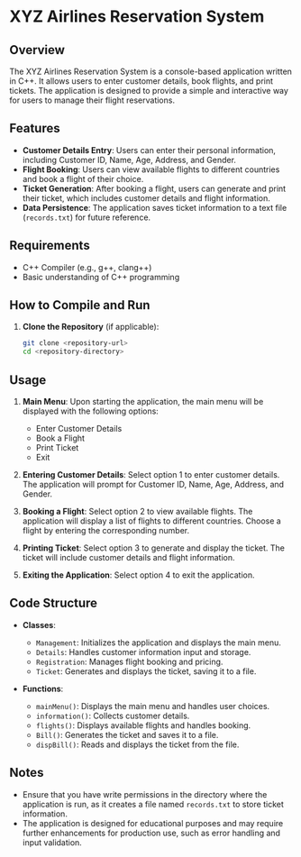 # XYZ Airlines Reservation System

## Overview

The XYZ Airlines Reservation System is a console-based application written in C++. It allows users to enter customer details, book flights, and print tickets. The application is designed to provide a simple and interactive way for users to manage their flight reservations.

## Features

- **Customer Details Entry**: Users can enter their personal information, including Customer ID, Name, Age, Address, and Gender.
- **Flight Booking**: Users can view available flights to different countries and book a flight of their choice.
- **Ticket Generation**: After booking a flight, users can generate and print their ticket, which includes customer details and flight information.
- **Data Persistence**: The application saves ticket information to a text file (`records.txt`) for future reference.

## Requirements

- C++ Compiler (e.g., g++, clang++)
- Basic understanding of C++ programming

## How to Compile and Run

1. **Clone the Repository** (if applicable):
   ```bash
   git clone <repository-url>
   cd <repository-directory>
   ```

## Usage

1. **Main Menu**: Upon starting the application, the main menu will be displayed with the following options:
   - Enter Customer Details
   - Book a Flight
   - Print Ticket
   - Exit

2. **Entering Customer Details**: Select option 1 to enter customer details. The application will prompt for Customer ID, Name, Age, Address, and Gender.

3. **Booking a Flight**: Select option 2 to view available flights. The application will display a list of flights to different countries. Choose a flight by entering the corresponding number.

4. **Printing Ticket**: Select option 3 to generate and display the ticket. The ticket will include customer details and flight information.

5. **Exiting the Application**: Select option 4 to exit the application.

## Code Structure

- **Classes**:
  - `Management`: Initializes the application and displays the main menu.
  - `Details`: Handles customer information input and storage.
  - `Registration`: Manages flight booking and pricing.
  - `Ticket`: Generates and displays the ticket, saving it to a file.

- **Functions**:
  - `mainMenu()`: Displays the main menu and handles user choices.
  - `information()`: Collects customer details.
  - `flights()`: Displays available flights and handles booking.
  - `Bill()`: Generates the ticket and saves it to a file.
  - `dispBill()`: Reads and displays the ticket from the file.

## Notes

- Ensure that you have write permissions in the directory where the application is run, as it creates a file named `records.txt` to store ticket information.
- The application is designed for educational purposes and may require further enhancements for production use, such as error handling and input validation.